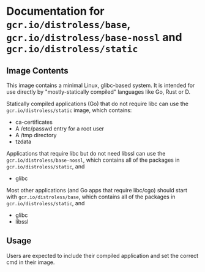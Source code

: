 # Documentation for `gcr.io/distroless/base`, `gcr.io/distroless/base-nossl` and `gcr.io/distroless/static`

## Image Contents

This image contains a minimal Linux, glibc-based system. It is intended for use directly by "mostly-statically compiled" languages like Go, Rust or D.

Statically compiled applications (Go) that do not require libc can use the `gcr.io/distroless/static` image, which contains:

* ca-certificates
* A /etc/passwd entry for a root user
* A /tmp directory
* tzdata

Applications that require libc but do not need libssl can use the `gcr.io/distroless/base-nossl`, which contains all
of the packages in `gcr.io/distroless/static`, and

* glibc

Most other applications (and Go apps that require libc/cgo) should start with `gcr.io/distroless/base`, which contains all
of the packages in `gcr.io/distroless/static`, and 

* glibc
* libssl

## Usage

Users are expected to include their compiled application and set the correct cmd in their image.

